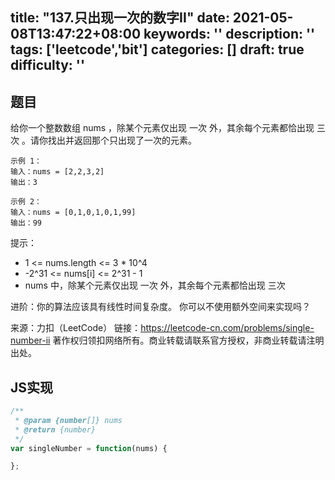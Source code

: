 title: "137.只出现一次的数字II"
date: 2021-05-08T13:47:22+08:00
keywords: ''
description: ''
tags: ['leetcode','bit']
categories: []
draft: true
difficulty: ''
---

## 题目

给你一个整数数组 nums ，除某个元素仅出现 一次 外，其余每个元素都恰出现 三次 。请你找出并返回那个只出现了一次的元素。

```
示例 1：
输入：nums = [2,2,3,2]
输出：3

示例 2：
输入：nums = [0,1,0,1,0,1,99]
输出：99
```

提示：

- 1 <= nums.length <= 3 * 10^4
- -2^31 <= nums[i] <= 2^31 - 1
- nums 中，除某个元素仅出现 一次 外，其余每个元素都恰出现 三次
 

进阶：你的算法应该具有线性时间复杂度。 你可以不使用额外空间来实现吗？

来源：力扣（LeetCode）
链接：https://leetcode-cn.com/problems/single-number-ii
著作权归领扣网络所有。商业转载请联系官方授权，非商业转载请注明出处。


## JS实现

```javascript
/**
 * @param {number[]} nums
 * @return {number}
 */
var singleNumber = function(nums) {

};
```
